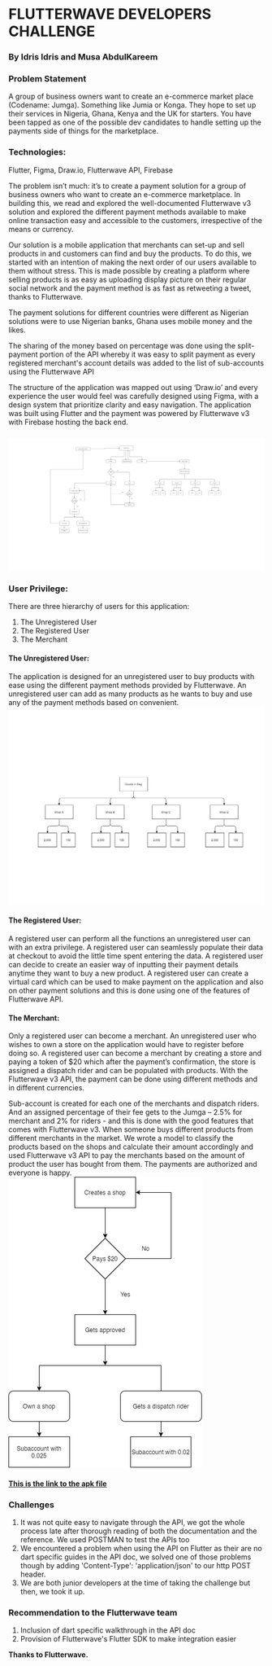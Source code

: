 # FLUTTERWAVE DEVELOPERS CHALLENGE

### By **Idris Idris** and **Musa AbdulKareem**

### Problem Statement
A group of business owners want to create an e-commerce market place (Codename: Jumga). Something like Jumia or Konga. They hope to set up their services in Nigeria, Ghana, Kenya and the UK for starters. You have been tapped as one of the possible dev candidates to handle setting up the payments side of things for the marketplace.

### Technologies:
Flutter, Figma, Draw.io, Flutterwave API, Firebase

The problem isn’t much: it’s to create a payment solution for a group of business owners who want to create an e-commerce marketplace. In building this, we read and explored the well-documented Flutterwave v3 solution and explored the different payment methods available to make online transaction easy and accessible to the customers, irrespective of the means or currency.

Our solution is a mobile application that merchants can set-up and sell products in and customers can find and buy the products. To do this, we started with an intention of making the next order of our users available to them without stress. This is made possible by creating a platform where selling products is as easy as uploading display picture on their regular social network and the payment method is as fast as retweeting a tweet, thanks to Flutterwave.

The payment solutions for different countries were different as Nigerian solutions were to use Nigerian banks, Ghana uses mobile money and the likes.

The sharing of the money based on percentage was done using the split-payment portion of the API whereby it was easy to split payment as every registered merchant's account details was added to the list of sub-accounts using the Flutterwave API

The structure of the application was mapped out using ‘Draw.io’ and every experience the user would feel was carefully designed using Figma, with a design system that prioritize clarity and easy navigation. The application was built using Flutter and the payment was powered by Flutterwave v3 with Firebase hosting the back end. 

### ![The Structure](./JUMGA-Structure.jpg)

### User Privilege:
There are three hierarchy of users for this application:
1.	The Unregistered User
2.	The Registered User
3.	The Merchant

#### The Unregistered User:
The application is designed for an unregistered user to buy products with ease using the different payment methods provided by Flutterwave. An unregistered user can add as many products as he wants to buy and use any of the payment methods based on convenient. 
![The payment path](./JUMGA-Payment.jpg)

#### The Registered User:
A registered user can perform all the functions an unregistered user can with an extra privilege. A registered user can seamlessly populate their data at checkout to avoid the little time spent entering the data. A registered user can decide to create an easier way of inputting their payment details anytime they want to buy a new product. A registered user can create a virtual card which can be used to make payment on the application and also on other payment solutions and this is done using one of the features of Flutterwave API.

#### The Merchant:

Only a registered user can become a merchant. An unregistered user who wishes to own a store on the application would have to register before doing so. A registered user can become a merchant by creating a store and paying a token of $20 which after the payment’s confirmation, the store is assigned a dispatch rider and can be populated with products. With the Flutterwave v3 API, the payment can be done using different methods and in different currencies.

Sub-account is created for each one of the merchants and dispatch riders. And an assigned percentage of their fee gets to the Jumga – 2.5% for merchant and 2% for riders - and this is done with the good features that comes with Flutterwave v3. When someone buys different products from different merchants in the market. We wrote a model to classify the products based on the shops and calculate their amount accordingly and used Flutterwave v3 API to pay the merchants based on the amount of product the user has bought from them. 
The payments are authorized and everyone is happy. 
![The merchant's path](./JUMGA-Merchant.jpg)

#### [This is the link to the apk file](https://drive.google.com/drive/folders/1sUUf2xBqQBe81ANW0H_WkK828ooXx0Cp?usp=sharing)

### Challenges
1. It was not quite easy to navigate through the API, we got the whole process late after thorough reading of both the documentation and the reference. We used POSTMAN to test the APIs too
2. We encountered a problem when using the API on Flutter as their are no dart specific guides in the API doc, we solved one of those problems though by adding 'Content-Type': 'application/json' to our http POST header.
3. We are both junior developers at the time of taking the challenge but then, we took it up.

### Recommendation to the Flutterwave team
1. Inclusion of dart specific walkthrough in the API doc
2. Provision of Flutterwave's Flutter SDK to make integration easier

**Thanks to Flutterwave.**


